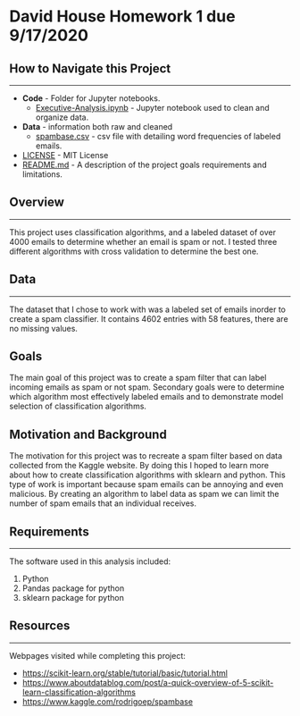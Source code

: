# David House Homework 1 due 9/17/2020

## How to Navigate this Project

---

* **Code** - Folder for Jupyter notebooks.
    * [Executive-Analysis.ipynb](https://github.com/DavidBrynnHouse/Data_601_HW-3/blob/master/Code/Executive%20Analysis.ipynb) - Jupyter notebook used to clean and organize data.
* **Data** - information both raw and cleaned
    * [spambase.csv](https://github.com/DavidBrynnHouse/Data_601_HW-3/blob/master/Data/spambase.csv) - csv file with detailing word frequencies of labeled emails.
* [LICENSE](https://github.com/DavidBrynnHouse/Data_601_HW-1/blob/master/LICENSE) - MIT License
* [README.md](https://github.com/DavidBrynnHouse/Data_601_HW-1/blob/master/README.md) - A description of the project goals requirements and limitations.



## Overview

---

This project uses classification algorithms, and a labeled dataset of over 4000 emails to determine whether an email is spam or not. I tested three different algorithms with cross validation to determine the best one.


## Data

---

The dataset that I chose to work with was a labeled set of emails inorder to create a spam classifier. It contains 4602 entries with 58 features, there are no missing values. 

## Goals

The main goal of this project was to create a spam filter that can label incoming emails as spam or not spam. Secondary goals were to determine which algorithm most effectively labeled emails and to demonstrate model selection of classification algorithms.


## Motivation and Background

The motivation for this project was to recreate a spam filter based on data collected from the Kaggle website. By doing this I hoped to learn more about how to create classification algorithms with sklearn and python. This type of work is important because spam emails can be annoying and even malicious. By creating an algorithm to label data as spam we can limit the number of spam emails that an individual receives.


## Requirements

---

The software used in this analysis included:

1) Python
2) Pandas package for python
3) sklearn package for python

## Resources

---

Webpages visited while completing this project:

* https://scikit-learn.org/stable/tutorial/basic/tutorial.html
* https://www.aboutdatablog.com/post/a-quick-overview-of-5-scikit-learn-classification-algorithms
* https://www.kaggle.com/rodrigoep/spambase